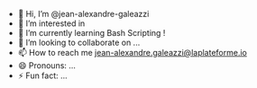 - 👋 Hi, I’m @jean-alexandre-galeazzi
- 👀 I’m interested in 
- 🌱 I’m currently learning Bash Scripting !
- 💞️ I’m looking to collaborate on ...
- 📫 How to reach me jean-alexandre.galeazzi@laplateforme.io
- 😄 Pronouns: ...
- ⚡ Fun fact: ...

<!---
jean-alexandre-galeazzi/jean-alexandre-galeazzi is a ✨ special ✨ repository because its `README.md` (this file) appears on your GitHub profile.
You can click the Preview link to take a look at your changes.
--->

